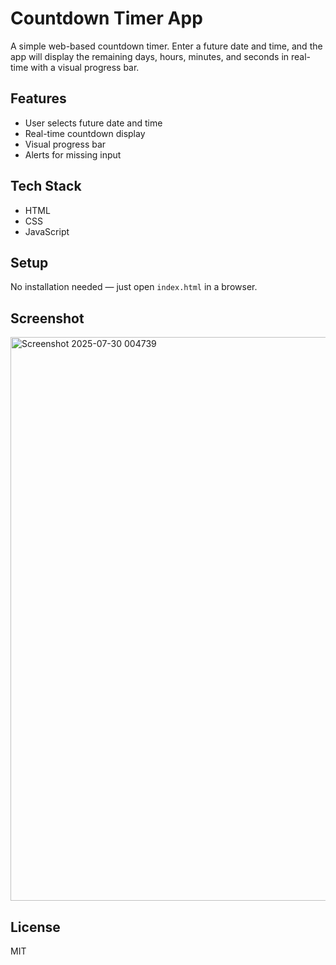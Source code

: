 # Countdown Timer App

A simple web-based countdown timer. Enter a future date and time, and the app will display the remaining days, hours, minutes, and seconds in real-time with a visual progress bar.

## Features

- User selects future date and time
- Real-time countdown display
- Visual progress bar
- Alerts for missing input

## Tech Stack

- HTML
- CSS
- JavaScript

## Setup

No installation needed — just open `index.html` in a browser.

## Screenshot
<img width="1919" height="902" alt="Screenshot 2025-07-30 004739" src="https://github.com/user-attachments/assets/63ade807-2647-4e88-9b28-37961255fcf1" />


## License

MIT
